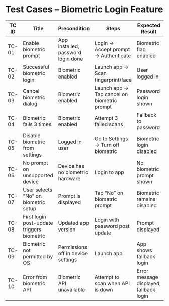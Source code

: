 # Test Cases – Biometric Login Feature

| TC ID  | Title                                       | Precondition                        | Steps                                                                 | Expected Result                         | Priority |
|--------|---------------------------------------------|-------------------------------------|-----------------------------------------------------------------------|------------------------------------------|----------|
| TC-01  | Enable biometric prompt                     | App installed, password login done  | Login → Accept prompt → Authenticate                                | Biometric flag enabled                  | High     |
| TC-02  | Successful biometric login                  | Biometric enabled                   | Launch app → Scan fingerprint/face                                   | User logged in                          | High     |
| TC-03  | Cancel biometric dialog                     | Biometric enabled                   | Launch app → Tap cancel on biometric prompt                          | Password login shown                    | Medium   |
| TC-04  | Biometric fails 3 times                     | Biometric enabled                   | Attempt 3 failed scans                                               | Fallback to password                    | High     |
| TC-05  | Disable biometric from settings             | Logged in user                      | Go to Settings → Turn off biometric                                  | Biometric login disabled                | Medium   |
| TC-06  | No prompt on unsupported device             | Device has no biometric hardware    | Login to app                                                         | No biometric prompt shown               | Low      |
| TC-07  | User selects \"No\" on biometric setup      | Prompt is displayed                 | Tap “No” on biometric prompt                                         | Biometric remains disabled              | Medium   |
| TC-08  | First login post-update triggers biometric  | Updated app version                 | Login with password post update                                      | Prompt displayed                        | High     |
| TC-09  | Biometric not permitted by OS               | Permissions off in device settings | Launch app                                                           | App shows fallback login                | Medium   |
| TC-10  | Error from biometric API                    | Biometric API unavailable           | Attempt to scan when API is down                                     | Error message displayed, fallback login | High     |
